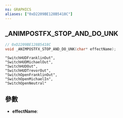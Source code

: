 ```yaml
---
ns: GRAPHICS
aliases: ["0xD2209BE128B5418C"]
---
```

## _ANIMPOSTFX_STOP_AND_DO_UNK

```c
// 0xD2209BE128B5418C
void _ANIMPOSTFX_STOP_AND_DO_UNK(char* effectName);
```

```
"SwitchHUDFranklinOut",  
"SwitchHUDMichaelOut",  
"SwitchHUDOut",  
"SwitchHUDTrevorOut",  
"SwitchOpenFranklinOut",  
"SwitchOpenMichaelIn",  
"SwitchOpenNeutral"  
```

## 參數
* **effectName**: 

